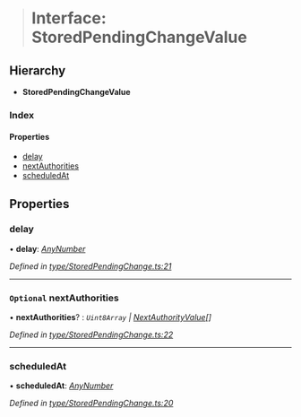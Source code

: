 > # Interface: StoredPendingChangeValue

## Hierarchy

* **StoredPendingChangeValue**

### Index

#### Properties

* [delay](_type_storedpendingchange_.storedpendingchangevalue.md#delay)
* [nextAuthorities](_type_storedpendingchange_.storedpendingchangevalue.md#optional-nextauthorities)
* [scheduledAt](_type_storedpendingchange_.storedpendingchangevalue.md#scheduledat)

## Properties

###  delay

• **delay**: *[AnyNumber](../modules/_types_.md#anynumber)*

*Defined in [type/StoredPendingChange.ts:21](https://github.com/polkadot-js/api/blob/f95fb6d/packages/types/src/type/StoredPendingChange.ts#L21)*

___

### `Optional` nextAuthorities

• **nextAuthorities**? : *`Uint8Array` | [NextAuthorityValue](_type_storedpendingchange_.nextauthorityvalue.md)[]*

*Defined in [type/StoredPendingChange.ts:22](https://github.com/polkadot-js/api/blob/f95fb6d/packages/types/src/type/StoredPendingChange.ts#L22)*

___

###  scheduledAt

• **scheduledAt**: *[AnyNumber](../modules/_types_.md#anynumber)*

*Defined in [type/StoredPendingChange.ts:20](https://github.com/polkadot-js/api/blob/f95fb6d/packages/types/src/type/StoredPendingChange.ts#L20)*